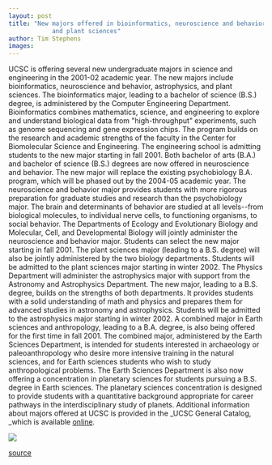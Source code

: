 ```yaml
---
layout: post
title: "New majors offered in bioinformatics, neuroscience and behavior, astrophysics,
			and plant sciences"
author: Tim Stephens
images:
---
```


UCSC is offering several new undergraduate majors in science and engineering in the 2001-02 academic year. The new majors include bioinformatics, neuroscience and behavior, astrophysics, and plant sciences. The bioinformatics major, leading to a bachelor of science (B.S.) degree, is administered by the Computer Engineering Department. Bioinformatics combines mathematics, science, and engineering to explore and understand biological data from "high-throughput" experiments, such as genome sequencing and gene expression chips. The program builds on the research and academic strengths of the faculty in the Center for Biomolecular Science and Engineering. The engineering school is admitting students to the new major starting in fall 2001. Both bachelor of arts (B.A.) and bachelor of science (B.S.) degrees are now offered in neuroscience and behavior. The new major will replace the existing psychobiology B.A. program, which will be phased out by the 2004-05 academic year. The neuroscience and behavior major provides students with more rigorous preparation for graduate studies and research than the psychobiology major. The brain and determinants of behavior are studied at all levels--from biological molecules, to individual nerve cells, to functioning organisms, to social behavior. The Departments of Ecology and Evolutionary Biology and Molecular, Cell, and Developmental Biology will jointly administer the neuroscience and behavior major. Students can select the new major starting in fall 2001. The plant sciences major (leading to a B.S. degree) will also be jointly administered by the two biology departments. Students will be admitted to the plant sciences major starting in winter 2002. The Physics Department will administer the astrophysics major with support from the Astronomy and Astrophysics Department. The new major, leading to a B.S. degree, builds on the strengths of both departments. It provides students with a solid understanding of math and physics and prepares them for advanced studies in astronomy and astrophysics. Students will be admitted to the astrophysics major starting in winter 2002. A combined major in Earth sciences and anthropology, leading to a B.A. degree, is also being offered for the first time in fall 2001. The combined major, administered by the Earth Sciences Department, is intended for students interested in archaeology or paleoanthropology who desire more intensive training in the natural sciences, and for Earth sciences students who wish to study anthropological problems. The Earth Sciences Department is also now offering a concentration in planetary sciences for students pursuing a B.S. degree in Earth sciences. The planetary sciences concentration is designed to provide students with a quantitative background appropriate for career pathways in the interdisciplinary study of planets. Additional information about majors offered at UCSC is provided in the _UCSC General Catalog, _which is available [online][1].

  

![ ][2]

[1]: http://reg.ucsc.edu/catalog/index.html
[2]: ../../images/trans.gif

[source](http://www1.ucsc.edu/currents/01-02/09-17/majors.html "Permalink to majors")
